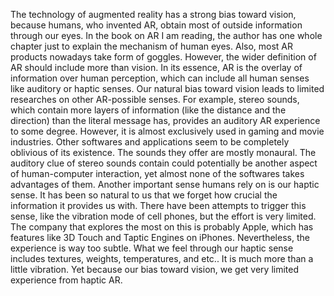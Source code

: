 The technology of augmented reality has a strong bias toward vision, because humans, who invented AR, obtain most of outside information through our eyes. In the book on AR I am reading, the author has one whole chapter just to explain the mechanism of human eyes. Also, most AR products nowadays take form of goggles. However, the wider definition of AR should include more than vision. In its essence, AR is the overlay of information over human perception, which can include all human senses like auditory or haptic senses. Our natural bias toward vision leads to limited researches on other AR-possible senses.
For example, stereo sounds, which contain more layers of information (like the distance and the direction) than the literal message has, provides an auditory AR experience to some degree. However, it is almost exclusively used in gaming and movie industries. Other softwares and applications seem to be completely oblivious of its existence. The sounds they offer are mostly monaural. The auditory clue of stereo sounds contain could potentially be another aspect of human-computer interaction, yet almost none of the softwares takes advantages of them.
Another important sense humans rely on is our haptic sense. It has been so natural to us that we forget how crucial the information it provides us with. There have been attempts to trigger this sense, like the vibration mode of cell phones, but the effort is very limited. The company that explores the most on this is probably Apple, which has features like 3D Touch and Taptic Engines on iPhones. Nevertheless, the experience is way too subtle. What we feel through our haptic sense includes textures, weights, temperatures, and etc.. It is much more than a little vibration. Yet because our bias toward vision, we get very limited experience from haptic AR.
